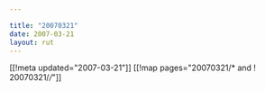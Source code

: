 ```yaml
---

title: "20070321"
date: 2007-03-21
layout: rut
---
```


[[!meta updated="2007-03-21"]]
[[!map pages="20070321/* and ! 20070321/*/*"]]
